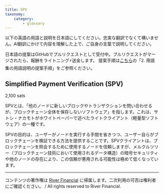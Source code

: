 ```yaml
---
title: SPV
taxonomy:
    category:
        - glossary
---
```


以下の英語の用語と説明を日本語にしてください。忠実な翻訳でなくて構いません。AI翻訳にかけて内容を理解した上で、ご自身の言葉で説明してください。

日本語の提案はGitHubでプルリクエストとして受付中。プルリクエストがマージされたら、報酬をライトニング⚡️送金します。
提案手順は[こちら](https://github.com/lostinbitcoin/categories/wiki)の「2. 用語集の用語説明の提案手順」をご参照ください。

## Simplified Payment Verification (SPV)
2,100 sats

SPVとは、「他のノードに新しいブロックやトランザクションを問い合わせるが、ブロックチェーン全体を保存しないソフトウェア」を指します。これは、サトシ・ナカモトがホワイトペーパーで述べたライトクライアント（軽量型ソフトウェア）の一種です。

SPVの目的は、ユーザーがノードを実行する手間を省きつつ、ユーザー自らがブロックチェーンを検証できる方法を提供することです。SPVクライアントは、ブロックチェーンを照会するために使用するノードを信頼しますが、メルクルツリー（ブロックチェーン技術において使用されるデータ構造）の暗号セキュリティや他のノードの存在により、この信頼が悪用される可能性は極めて低くなっています。

---
コンテンツの著作権は [River Financial](https://river.com/) に帰属します。二次利用の可否は権利者にご確認ください。 / All rights reserved to River Financial.
